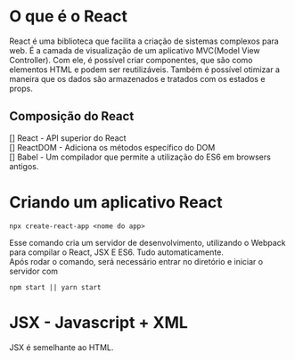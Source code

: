 # O que é o React
 React é uma biblioteca que facilita a criação de sistemas complexos para web. É a camada de visualização de um aplicativo MVC(Model View Controller). Com ele, é possível criar componentes, que são como elementos HTML e podem ser reutilizáveis. Também é possível otimizar a maneira que os dados são armazenados e tratados com os estados e props.

 ## Composição do React

 [] React - API superior do React </br>
 [] ReactDOM - Adiciona os métodos específico do DOM </br>
 [] Babel - Um compilador que permite a utilização do ES6 em browsers antigos.

 # Criando um aplicativo React
```
npx create-react-app <nome do app>
```

Esse comando cria um servidor de desenvolvimento, utilizando o Webpack para compilar o React, JSX E ES6. Tudo automaticamente.  
Após rodar o comando, será necessário entrar no diretório e iniciar o servidor com 
```
npm start || yarn start
```

# JSX - Javascript + XML
JSX é semelhante ao HTML. 
